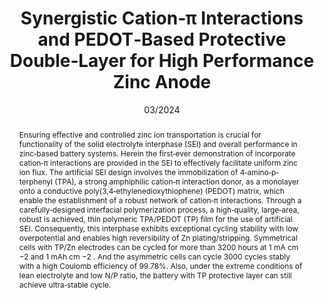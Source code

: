 ---
title: Synergistic Cation‐π Interactions and PEDOT‐Based Protective Double‐Layer for High Performance Zinc Anode
authors:
- Junjie Ba
- Xiuxiu Yin
- Fengxue Duan
- Yingjie Cheng
- 蒲鑫
- 朱有亮
- Yingjin Wei
- Yizhan Wang
date: '03/2024'
doi: 10.1002/smtd.202301731
publish_types: 期刊文章
publication: Small Methods
publication_short: Small Methods
abstract: Ensuring effective and controlled zinc ion transportation is  crucial for functionality of the solid electrolyte interphase (SEI) and  overall performance in zinc‐based battery systems. Herein the first‐ever  demonstration of incorporate cation‐π interactions are provided in the  SEI to effectively facilitate uniform zinc ion flux. The artificial SEI  design involves the immobilization of 4‐amino‐p‐terphenyl (TPA), a  strong amphiphilic cation‐π interaction donor, as a monolayer onto a  conductive poly(3,4‐ethylenedioxythiophene) (PEDOT) matrix, which enable  the establishment of a robust network of cation‐π interactions. Through  a carefully‐designed interfacial polymerization process, a  high‐quality, large‐area, robust is achieved, thin polymeric TPA/PEDOT  (TP) film for the use of artificial SEI. Consequently, this interphase  exhibits exceptional cycling stability with low overpotential and  enables high reversibility of Zn plating/stripping. Symmetrical cells  with TP/Zn electrodes can be cycled for more than 3200 hours at  1 mA cm               −2               and 1 mAh cm               −2               . And the asymmetric cells can cycle 3000 cycles stably  with a high Coulomb efficiency of 99.78%. Also, under the extreme  conditions of lean electrolyte and low N/P ratio, the battery with TP  protective layer can still achieve ultra‐stable cycle.
url_pdf: https://onlinelibrary.wiley.com/doi/10.1002/smtd.202301731
---